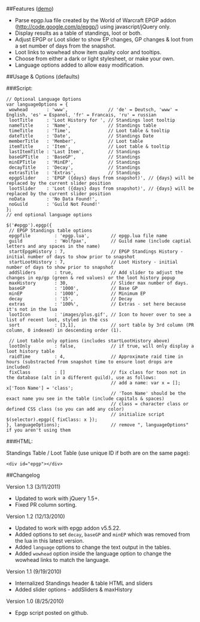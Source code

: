 ##Features ([demo][1])

* Parse epgp.lua file created by the World of Warcraft EPGP addon 
  (http://code.google.com/p/epgp/) using javascript/jQuery only.
* Display results as a table of standings, loot or both.
* Adjust EPGP or Loot slider to show EP changes, GP changes & loot from 
  a set number of days from the snapshot.
* Loot links to wowhead show item quality color and tooltips.
* Choose from either a dark or light stylesheet, or make your own.
* Language options added to allow easy modification.

##Usage & Options (defaults)

###Script:

    // Optional Language Options
    var languageOptions = {
     wowhead       : 'www',               // 'de' = Deutsch, 'www' = English, 'es' = Espanol, 'fr' = Francais, 'ru' = russian
     lootTitle     : 'Loot History for ', // Standings loot tooltip
     nameTitle     : 'Name',              // Standings table
     timeTitle     : 'Time',              // Loot table & tooltip
     dateTitle     : 'Date',              // Standings Date
     memberTitle   : 'Member',            // Loot table 
     itemTitle     : 'Item',              // Loot table & tooltip
     lastItemTitle : 'Last Item',         // Standings
     baseGPTitle   : 'BaseGP',            // Standings
     minEPTitle    : 'MinEP',             // Standings
     decayTitle    : 'Decay',             // Standings
     extrasTitle   : 'Extras',            // Standings
     epgpSlider    : 'EPGP ({days} days from snapshot)', // {days} will be replaced by the current slider position
     lootSlider    : 'Loot ({days} days from snapshot)', // {days} will be replaced by the current slider position
     noData        : 'No Data Found!',
     noGuild       : 'Guild Not Found!'
    };
    // end optional language options

    $('#epgp').epgp({
     // EPGP Standings table options
     epgpfile         : 'epgp.lua',        // epgp.lua file name
     guild            : 'Wolfpax',         // Guild name (include captial letters and any spaces in the name)
     startEpgpHistory : 7,                 // EPGP Standings History - initial number of days to show prior to snapshot
     startLootHistory : 7,                 // Loot History - initial number of days to show prior to snapshot
     addSliders       : true,              // Add slider to adjust the changes in ep/gp (green & red values) or the loot history popup
     maxHistory       : 30,                // Slider max number of days.
     baseGP           : '1000',            // Base GP
     minEP            : '1000',            // Minimum EP
     decay            : '15',              // Decay
     extras           : '100%',            // Extras - set here because it's not in the lua
     lootIcon         : 'images/plus.gif', // Icon to hover over to see a list of recent loot, styled in the css
     sort             : [3,1],             // sort table by 3rd column (PR column, 0 indexed) in descending order (1).

     // Loot table only options (includes startLootHistory above)
     lootOnly         : false,             // if true, will only display a loot history table
     raidTime         : 4,                 // Approximate raid time in hours (substracted from snapshot time to ensure loot drops are included)
     fixClass         : []                 // fix class for toon not in the database (alt in a different guild), use as follows:
                                           // add a name: var x = []; x['Toon Name'] = 'class';
                                           // 'Toon Name' should be the exact name you see in the table (include capitals & spaces)
                                           // class = character class or defined CSS class (so you can add any color)
                                           // initialize script $(selector).epgp({ fixClass: x });
    }, languageOptions);                   // remove ", languageOptions" if you aren't using them

###HTML:

Standings Table / Loot Table (use unique ID if both are on the same page):

    <div id="epgp"></div>

##Changelog

Version 1.3 (3/11/2011)

* Updated to work with jQuery 1.5+.
* Fixed PR column sorting.

Version 1.2 (12/13/2010)

* Updated to work with epgp addon v5.5.22.
* Added options to set `decay`, `baseGP` and `minEP` which was removed from the lua in this latest version.
* Added `language` options to change the text output in the tables.
* Added `wowhead` option inside the language option to change the wowhead links to match the language.

Version 1.1 (9/19/2010)

* Internalized Standings header & table HTML and sliders
* Added slider options - addSliders & maxHistory

Version 1.0 (8/25/2010)

* Epgp script posted on github.

 [1]: http://mottie.github.com/epgp/